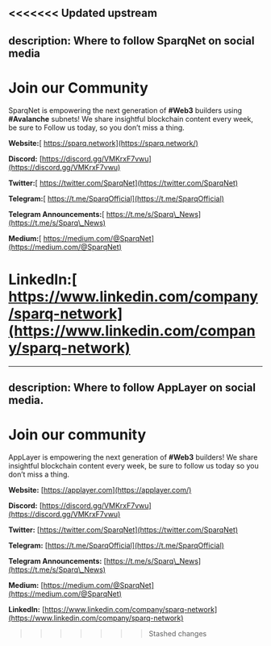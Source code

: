 <<<<<<< Updated upstream
---
description: Where to follow SparqNet on social media
---

# Join our Community

SparqNet is empowering the next generation of **#Web3** builders using **#Avalanche** subnets! We share insightful blockchain content every week, be sure to Follow us today, so you don’t miss a thing.

**Website:**[ https://sparq.network](https://sparq.network/)

**Discord:** [https://discord.gg/VMKrxF7vwu](https://discord.gg/VMKrxF7vwu)

**Twitter:**[ https://twitter.com/SparqNet](https://twitter.com/SparqNet)

**Telegram:**[ https://t.me/SparqOfficial](https://t.me/SparqOfficial)

**Telegram Announcements:**[ https://t.me/s/Sparq\_News](https://t.me/s/Sparq\_News)

**Medium:**[ https://medium.com/@SparqNet](https://medium.com/@SparqNet)

**LinkedIn:**[ https://www.linkedin.com/company/sparq-network](https://www.linkedin.com/company/sparq-network)
=======
---
description: Where to follow AppLayer on social media.
---

# Join our community

AppLayer is empowering the next generation of **#Web3** builders! We share insightful blockchain content every week, be sure to follow us today so you don’t miss a thing.

**Website:** [https://applayer.com](https://applayer.com/)

**Discord:** [https://discord.gg/VMKrxF7vwu](https://discord.gg/VMKrxF7vwu)

**Twitter:** [https://twitter.com/SparqNet](https://twitter.com/SparqNet)

**Telegram:** [https://t.me/SparqOfficial](https://t.me/SparqOfficial)

**Telegram Announcements:** [https://t.me/s/Sparq\_News](https://t.me/s/Sparq\_News)

**Medium:** [https://medium.com/@SparqNet](https://medium.com/@SparqNet)

**LinkedIn:** [https://www.linkedin.com/company/sparq-network](https://www.linkedin.com/company/sparq-network)
>>>>>>> Stashed changes
